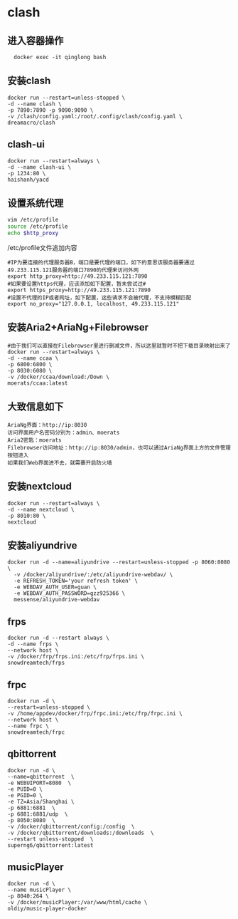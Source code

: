 

# clash
## 进入容器操作
```shell
  docker exec -it qinglong bash
```

## 安装clash
```shell
docker run --restart=unless-stopped \
-d --name clash \
-p 7890:7890 -p 9090:9090 \
-v /clash/config.yaml:/root/.config/clash/config.yaml \
dreamacro/clash
```

## clash-ui
```shell
docker run --restart=always \
-d --name clash-ui \
-p 1234:80 \
haishanh/yacd
```

## 设置系统代理
```sh
vim /etc/profile
source /etc/profile
echo $http_proxy
```
/etc/profile文件追加内容

```text
#IP为要连接的代理服务器B，端口是要代理的端口，如下的意思该服务器要通过49.233.115.121服务器的端口7890的代理来访问外网
export http_proxy=http://49.233.115.121:7890
#如果要设置https代理，应该添加如下配置，暂未尝试过#
export https_proxy=http://49.233.115.121:7890
#设置不代理的IP或者网址，如下配置，这些请求不会被代理，不支持模糊匹配
export no_proxy="127.0.0.1, localhost, 49.233.115.121"

```

## 安装Aria2+AriaNg+Filebrowser
```shell
#由于我们可以直接在Filebrowser里进行删减文件，所以这里就暂时不把下载目录映射出来了
docker run --restart=always \
-d --name ccaa \
-p 6800:6800 \
-p 8030:6080 \
-v /docker/ccaa/download:/Down \
moerats/ccaa:latest
```

## 大致信息如下
```text
AriaNg界面：http://ip:8030
访问界面用户名密码分别为：admin、moerats
Aria2密匙：moerats
Filebrowser访问地址：http://ip:8030/admin，也可以通过AriaNg界面上方的文件管理按钮进入
如果我们Web界面进不去，就需要开启防火墙
```

## 安装nextcloud
```shell
docker run --restart=always \
-d --name nextcloud \
-p 8010:80 \
nextcloud
```

## 安装aliyundrive
```shell
docker run -d --name=aliyundrive --restart=unless-stopped -p 8060:8080 \
  -v /docker/aliyundrive/:/etc/aliyundrive-webdav/ \
  -e REFRESH_TOKEN='your refresh token' \
  -e WEBDAV_AUTH_USER=guan \
  -e WEBDAV_AUTH_PASSWORD=gzz925366 \
  messense/aliyundrive-webdav
```

## frps
```shell
docker run -d --restart always \
-d --name frps \
--network host \
-v /docker/frp/frps.ini:/etc/frp/frps.ini \
snowdreamtech/frps
```

## frpc
```shell
docker run -d \
--restart=unless-stopped \
-v /home/appdev/docker/frp/frpc.ini:/etc/frp/frpc.ini \
--network host \
--name frpc \
snowdreamtech/frpc
```

## qbittorrent
```shell
docker run -d \
--name=qbittorrent  \
-e WEBUIPORT=8080  \
-e PUID=0 \
-e PGID=0 \
-e TZ=Asia/Shanghai \
-p 6881:6881  \
-p 6881:6881/udp  \
-p 8050:8080  \
-v /docker/qbittorrent/config:/config  \
-v /docker/qbittorrent/downloads:/downloads  \
--restart unless-stopped  \
superng6/qbittorrent:latest
```

## musicPlayer
```shell
docker run -d \
--name musicPlayer \
-p 8040:264 \
-v /docker/musicPlayer:/var/www/html/cache \
oldiy/music-player-docker
```

